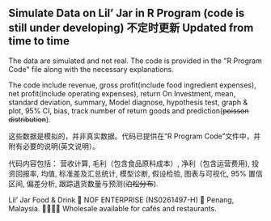 ## Simulate Data on Lil’ Jar in R Program (code is still under developing) 不定时更新 Updated from time to time
The data are simulated and not real. The code is provided in the "R Program Code" file along with the necessary explanations. 

The code include revenue, gross profit(include food ingredient expenses), net profit(include operating expenses), return On Investment, mean, standard deviation, summary, Model diagnose, hypothesis test, graph & plot, 95% CI, bias, track number of return goods and prediction(~~poisson distribution~~).

这些数据是模拟的，并非真实数据。代码已提供在“R Program Code”文件中，并附有必要的说明(英文说明）。

代码内容包括： 营收计算, 毛利（包含食品原料成本）, 净利（包含运营费用), 投资回报率, 均值, 标准差及汇总统计, 模型诊断, 假设检验, 图表与可视化, 95% 置信区间, 偏差分析, 跟踪退货数量与预测(~~泊松分布~~).

Lil’ Jar
Food & Drink
🏪 NOF ENTERPRISE (NS0261497-H)
📍 Penang, Malaysia.
🫱🏻‍🫲🏼 Wholesale available for cafés and restaurants.

